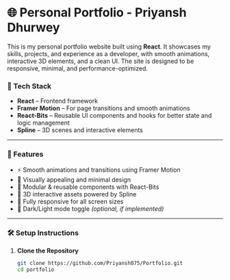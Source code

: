 # 🌐 Personal Portfolio - Priyansh Dhurwey

This is my personal portfolio website built using **React**. It showcases my skills, projects, and experience as a developer, with smooth animations, interactive 3D elements, and a clean UI. The site is designed to be responsive, minimal, and performance-optimized.

### 🚀 Tech Stack

- **React** – Frontend framework
- **Framer Motion** – For page transitions and smooth animations
- **React-Bits** – Reusable UI components and hooks for better state and logic management
- **Spline** – 3D scenes and interactive elements

---

### 📸 Features

- ⚡ Smooth animations and transitions using Framer Motion
- 🎨 Visually appealing and minimal design
- 🧠 Modular & reusable components with React-Bits
- 🧩 3D interactive assets powered by Spline
- 📱 Fully responsive for all screen sizes
- 🌙 Dark/Light mode toggle *(optional, if implemented)*

---

### 🛠️ Setup Instructions

1. **Clone the Repository**
   ```bash
   git clone https://github.com/Priyansh075/Portfolio.git
   cd portfolio
